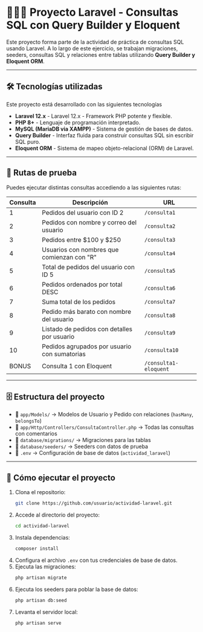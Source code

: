 # 👩🏽‍💻 Proyecto Laravel - Consultas SQL con Query Builder y Eloquent

Este proyecto forma parte de la actividad de práctica de consultas SQL usando Laravel. A lo largo de este ejercicio, se trabajan migraciones, seeders, consultas SQL y relaciones entre tablas utilizando **Query Builder y Eloquent ORM**.


---

## 🛠️ Tecnologías utilizadas
Este proyecto está desarrollado con las siguientes tecnologías
- **Laravel 12.x** - Laravel 12.x - Framework PHP potente y flexible.
- **PHP 8+** - Lenguaje de programación interpretado.
- **MySQL (MariaDB via XAMPP)** - Sistema de gestión de bases de datos.
- **Query Builder** - Interfaz fluida para construir consultas SQL sin escribir SQL puro.
- **Eloquent ORM** - Sistema de mapeo objeto-relacional (ORM) de Laravel.

---

## 🔗 Rutas de prueba

Puedes ejecutar distintas consultas accediendo a las siguientes rutas:

| Consulta | Descripción | URL |
|---------|-------------|-----|
| 1 | Pedidos del usuario con ID 2 | `/consulta1` |
| 2 | Pedidos con nombre y correo del usuario | `/consulta2` |
| 3 | Pedidos entre $100 y $250 | `/consulta3` |
| 4 | Usuarios con nombres que comienzan con "R" | `/consulta4` |
| 5 | Total de pedidos del usuario con ID 5 | `/consulta5` |
| 6 | Pedidos ordenados por total DESC | `/consulta6` |
| 7 | Suma total de los pedidos | `/consulta7` |
| 8 | Pedido más barato con nombre del usuario | `/consulta8` |
| 9 | Listado de pedidos con detalles por usuario | `/consulta9` |
| 10 | Pedidos agrupados por usuario con sumatorias | `/consulta10` |
| BONUS | Consulta 1 con Eloquent | `/consulta1-eloquent` |

---

## 🗄️ Estructura del proyecto

- 📁 `app/Models/` → Modelos de Usuario y Pedido con relaciones (`hasMany`, `belongsTo`)
- 📁 `app/Http/Controllers/ConsultaController.php` → Todas las consultas con comentarios
- 📁 `database/migrations/` → Migraciones para las tablas
- 📁 `database/seeders/` → Seeders con datos de prueba
- 🔧 `.env` → Configuración de base de datos (`actividad_laravel`)

---

## 🚀 Cómo ejecutar el proyecto

1. Clona el repositorio:
   ```bash
   git clone https://github.com/usuario/actividad-laravel.git
2. Accede al directorio del proyecto:
   ```bash
   cd actividad-laravel  
3. Instala dependencias:
   ```bash
   composer install
4. Configura el archivo `.env` con tus credenciales de base de datos.
5. Ejecuta las migraciones:
   ```bash
   php artisan migrate
6. Ejecuta los seeders para poblar la base de datos:
   ```bash
   php artisan db:seed  
5. Levanta el servidor local:
   ```bash
   php artisan serve  
